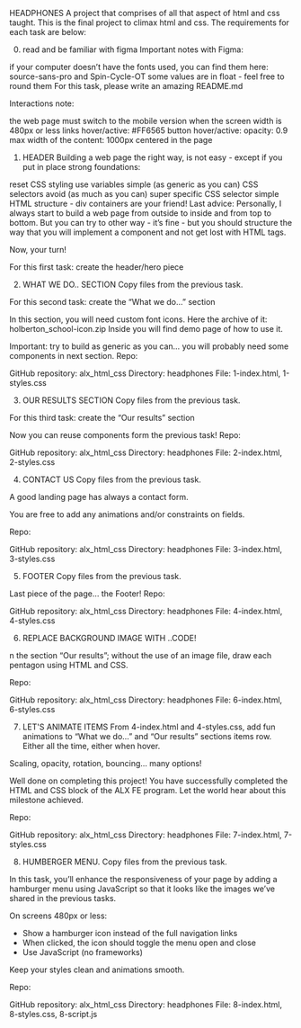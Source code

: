 HEADPHONES
A project that comprises of all that aspect of html and css taught. This is the final project to climax html and css. 
The requirements for each task are below:

0. read and be familiar with figma
Important notes with Figma:

if your computer doesn’t have the fonts used, you can find them here: source-sans-pro and Spin-Cycle-OT
some values are in float - feel free to round them
For this task, please write an amazing README.md

Interactions note:

the web page must switch to the mobile version when the screen width is 480px or less
links hover/active: #FF6565
button hover/active: opacity: 0.9
max width of the content: 1000px centered in the page


1. HEADER
Building a web page the right way, is not easy - except if you put in place strong foundations:

reset CSS styling
use variables
simple (as generic as you can) CSS selectors
avoid (as much as you can) super specific CSS selector
simple HTML structure - div containers are your friend!
Last advice: Personally, I always start to build a web page from outside to inside and from top to bottom. But you can try to other way - it’s fine - but you should structure the way that you will implement a component and not get lost with HTML tags.

Now, your turn!

For this first task: create the header/hero piece

2. WHAT WE DO.. SECTION
Copy files from the previous task.

For this second task: create the “What we do…” section

In this section, you will need custom font icons. Here the archive of it: holberton_school-icon.zip Inside you will find demo page of how to use it.

Important: try to build as generic as you can… you will probably need some components in next section.
Repo:

GitHub repository: alx_html_css
Directory: headphones
File: 1-index.html, 1-styles.css

3. OUR RESULTS SECTION
Copy files from the previous task.

For this third task: create the “Our results” section

Now you can reuse components form the previous task!
Repo:

GitHub repository: alx_html_css
Directory: headphones
File: 2-index.html, 2-styles.css


4. CONTACT US
Copy files from the previous task.

A good landing page has always a contact form.

You are free to add any animations and/or constraints on fields.

Repo:

GitHub repository: alx_html_css
Directory: headphones
File: 3-index.html, 3-styles.css


5. FOOTER
Copy files from the previous task.

Last piece of the page… the Footer!
Repo:

GitHub repository: alx_html_css
Directory: headphones
File: 4-index.html, 4-styles.css

6. REPLACE BACKGROUND IMAGE WITH ..CODE!

n the section “Our results”; without the use of an image file, draw each pentagon using HTML and CSS.

Repo:

GitHub repository: alx_html_css
Directory: headphones
File: 6-index.html, 6-styles.css


7. LET'S ANIMATE ITEMS
From 4-index.html and 4-styles.css, add fun animations to “What we do…” and “Our results” sections items row. Either all the time, either when hover.

Scaling, opacity, rotation, bouncing… many options!

Well done on completing this project! You have successfully completed the HTML and CSS block of the ALX FE program. Let the world hear about this milestone achieved.

Repo:

GitHub repository: alx_html_css
Directory: headphones
File: 7-index.html, 7-styles.css


8. HUMBERGER MENU.
Copy files from the previous task.

In this task, you’ll enhance the responsiveness of your page by adding a hamburger menu using JavaScript so that it looks like the images we’ve shared in the previous tasks.

On screens 480px or less:
- Show a hamburger icon instead of the full navigation links
- When clicked, the icon should toggle the menu open and close
- Use JavaScript (no frameworks)

Keep your styles clean and animations smooth.

Repo:

GitHub repository: alx_html_css
Directory: headphones
File: 8-index.html, 8-styles.css, 8-script.js
